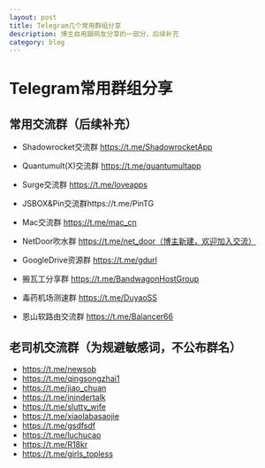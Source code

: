 ```yaml
---
layout: post
title: Telegram几个常用群组分享
description: 博主自用跟网友分享的一部分，后续补充
category: blog
---
```




# Telegram常用群组分享

## 常用交流群（后续补充）

* Shadowrocket交流群 https://t.me/ShadowrocketApp

* Quantumult(X)交流群 https://t.me/quantumultapp

* Surge交流群 https://t.me/loveapps

* JSBOX&Pin交流群https://t.me/PinTG

* Mac交流群 https://t.me/mac_cn

* NetDoor吹水群 https://t.me/net_door（博主新建，欢迎加入交流）

* GoogleDrive资源群 https://t.me/gdurl

* 搬瓦工分享群 https://t.me/BandwagonHostGroup

* 毒药机场测速群 https://t.me/DuyaoSS

* 恩山软路由交流群 https://t.me/Balancer66

  
## 老司机交流群（为规避敏感词，不公布群名）

* https://t.me/newsob
* https://t.me/qingsongzhai1
* https://t.me/jiao_chuan
* https://t.me/inindertalk
* https://t.me/slutty_wife
* https://t.me/xiaolabasaojie
* https://t.me/gsdfsdf
* https://t.me/luchucao
* https://t.me/R18kr
* https://t.me/girls_topless


